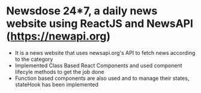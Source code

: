 # Newsdose 24*7, a daily news website using ReactJS and NewsAPI (https://newapi.org)

* It is a news website that uses newsapi.org's API to fetch news according to the category
* Implemented Class Based React Components and used component lifecyle methods to get the job done
* Function based components are also used and to manage their states, stateHook has been implemented